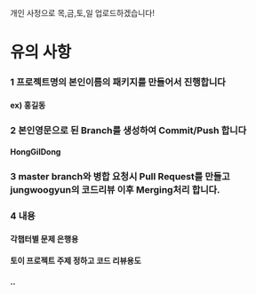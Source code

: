 개인 사정으로 목,금,토,일 업로드하겠습니다!

# 유의 사항
### 1 프로젝트명의 본인이름의 패키지를 만들어서 진행합니다
#### ex) 홍길동

### 2 본인영문으로 된 Branch를 생성하여 Commit/Push 합니다
#### HongGilDong

### 3 master branch와 병합 요청시 Pull Request를 만들고 jungwoogyun의 코드리뷰 이후 Merging처리 합니다.



### 4 내용
#### 각챕터별 문제 은행용
#### 토이 프로젝트 주제 정하고 코드 리뷰용도
#### ..
